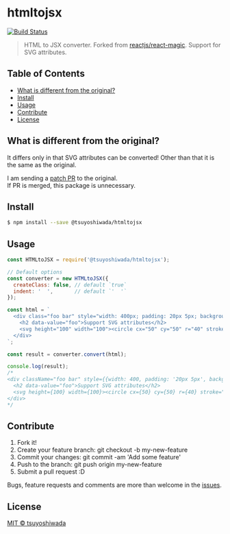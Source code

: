# htmltojsx

[![Build Status](http://img.shields.io/travis/tsuyoshiwada/htmltojsx.svg?style=flat-square)](https://travis-ci.org/tsuyoshiwada/htmltojsx)

> HTML to JSX converter. Forked from [reactjs/react-magic](https://github.com/reactjs/react-magic). Support for SVG attributes.




## Table of Contents

* [What is different from the original?](#what-is-different-from-the-original)
* [Install](#install)
* [Usage](#usage)
* [Contribute](#contribute)
* [License](#license)




## What is different from the original?

It differs only in that SVG attributes can be converted! Other than that it is the same as the original.

I am sending a [patch PR](https://github.com/reactjs/react-magic/pull/136) to the original.  
If PR is merged, this package is unnecessary.




## Install

```bash
$ npm install --save @tsuyoshiwada/htmltojsx
```




## Usage

```javascript
const HTMLtoJSX = require('@tsuyoshiwada/htmltojsx');

// Default options
const converter = new HTMLtoJSX({
  createClass: false, // default `true`
  indent: '  ',       // default `'  '`
});

const html = `
  <div class="foo bar" style="width: 400px; padding: 20px 5px; background: white;">
    <h2 data-value="foo">Support SVG attributes</h2>
    <svg height="100" width="100"><circle cx="50" cy="50" r="40" stroke="black" stroke-width="3" fill="red" fill-rule="evenodd"/></svg>
  </div>
`;

const result = converter.convert(html);

console.log(result);
/*
<div className="foo bar" style={{width: 400, padding: '20px 5px', background: 'white'}}>
  <h2 data-value="foo">Support SVG attributes</h2>
  <svg height={100} width={100}><circle cx={50} cy={50} r={40} stroke="black" strokeWidth={3} fill="red" fillRule="evenodd" /></svg>
</div>
*/
```




## Contribute

1. Fork it!
1. Create your feature branch: git checkout -b my-new-feature
1. Commit your changes: git commit -am 'Add some feature'
1. Push to the branch: git push origin my-new-feature
1. Submit a pull request :D

Bugs, feature requests and comments are more than welcome in the [issues](https://github.com/tsuyoshiwada/htmltojsx/issues).




## License

[MIT © tsuyoshiwada](./LICENSE)

